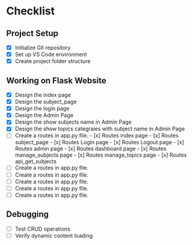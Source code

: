 # Checklist

## Project Setup
- [x] Initialize Git repository
- [x] Set up VS Code environment
- [x] Create project folder structure

## Working on Flask Website
- [x] Design the index page
- [x] Design the subject_page
- [x] Design the login page
- [x] Design the Admin Page
- [x] Design the show subjects name in Admin Page
- [x] Design the show topics categraies with subject name in Admin Page
- [ ] Create a routes in app.py file.
        - [x] Routes index page
        - [x] Routes subject_page
        - [x] Routes Login page
        - [x] Routes Logout page
        - [x] Routes admin page
        - [x] Routes dashboard page
        - [x] Routes manage_subjects page
        - [x] Routes manage_topics page
        - [x] Routes api_get_subjects
- [ ] Create a routes in app.py file.
- [ ] Create a routes in app.py file.
- [ ] Create a routes in app.py file.
- [ ] Create a routes in app.py file.
- [ ] Create a routes in app.py file.

## Debugging
- [ ] Test CRUD operations
- [ ] Verify dynamic content loading
